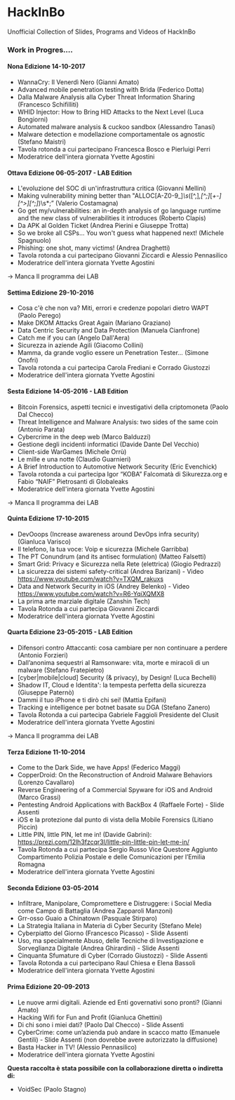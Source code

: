 # HackInBo

Unofficial Collection of Slides, Programs and Videos of HackInBo


### Work in Progres….



#### Nona Edizione 14-10-2017

- WannaCry: Il Venerdì Nero (Gianni Amato)
- Advanced mobile penetration testing with Brida (Federico Dotta)
- Dalla Malware Analysis alla Cyber Threat Information Sharing (Francesco Schifilliti)
- WHID Injector: How to Bring HID Attacks to the Next Level (Luca Bongiorni)
- Automated malware analysis & cuckoo sandbox (Alessandro Tanasi)
- Malware detection e modellazione comportamentale os agnostic (Stefano Maistri)
- Tavola rotonda a cui partecipano Francesca Bosco e Pierluigi Perri
- Moderatrice dell'intera giornata Yvette Agostini

#### Ottava Edizione 06-05-2017 - LAB Edition

- L'evoluzione del SOC di un'infrastruttura critica (Giovanni Mellini)
- Making vulnerability mining better than "ALLOC[A-Z0-9_]*\s*\([^,]*,[^;]*[*+-][^>][^;]*\)\s*;” (Valerio Costamagna)
- Go get my/vulnerabilities: an in-depth analysis of go language runtime and the new class of vulnerabilities it introduces (Roberto Clapis)
- Da APK al Golden Ticket (Andrea Pierini e Giuseppe Trotta)
- So we broke all CSPs... You won't guess what happened next! (Michele Spagnuolo)
- Phishing: one shot, many victims! (Andrea Draghetti)
- Tavola rotonda a cui partecipano Giovanni Ziccardi e Alessio Pennasilico
- Moderatrice dell'intera giornata Yvette Agostini

-> Manca Il programma dei LAB

#### Settima Edizione 29-10-2016

- Cosa c'è che non va? Miti, errori e credenze popolari dietro WAPT (Paolo Perego)
- Make DKOM Attacks Great Again (Mariano Graziano)
- Data Centric Security and Data Protection (Manuela Cianfrone)
- Catch me if you can (Angelo Dall'Aera)
- Sicurezza in aziende Agili (Giacomo Collini)
- Mamma, da grande voglio essere un Penetration Tester… (Simone Onofri)
- Tavola rotonda a cui partecipa Carola Frediani e Corrado Giustozzi
- Moderatrice dell'intera giornata Yvette Agostini

#### Sesta Edizione 14-05-2016 - LAB Edition

- Bitcoin Forensics, aspetti tecnici e investigativi della criptomoneta (Paolo Dal Checco)
- Threat Intelligence and Malware Analysis: two sides of the same coin (Antonio Parata)
- Cybercrime in the deep web (Marco Balduzzi)
- Gestione degli incidenti informatici (Davide Dante Del Vecchio)
- Client-side WarGames (Michele Orrù)
- Le mille e una notte (Claudio Guarnieri)
- A Brief Introduction to Automotive Network Security (Eric Evenchick)
- Tavola rotonda a cui partecipa Igor “KOBA” Falcomatà di Sikurezza.org e Fabio “NAIF” Pietrosanti di Globaleaks
- Moderatrice dell'intera giornata Yvette Agostini

-> Manca Il programma dei LAB

#### Quinta Edizione 17-10-2015

- DevOoops (Increase awareness around DevOps infra security) (Gianluca Varisco)
- Il telefono, la tua voce: Voip e sicurezza (Michele Garribba)
- The PT Conundrum (and its antisec formulation) (Matteo Falsetti)
- Smart Grid: Privacy e Sicurezza nella Rete (elettrica) (Giogio Pedrazzi)
- La sicurezza dei sistemi safety-critical (Andrea Barizani) - Video https://www.youtube.com/watch?v=TXQM_rakuxs
- Data and Network Security in iOS (Andrey Belenko) - Video https://www.youtube.com/watch?v=R6-YqiXQMX8
- La prima arte marziale digitale (Zanshin Tech)
- Tavola Rotonda a cui partecipa Giovanni Ziccardi
- Moderatrice dell'intera giornata Yvette Agostini

#### Quarta Edizione 23-05-2015 - LAB Edition

- Difensori contro Attaccanti: cosa cambiare per non continuare a perdere (Antonio Forzieri)
- Dall’anonima sequestri al Ramsonware: vita, morte e miracoli di un malware (Stefano Fratepietro)
- [cyber|mobile|cloud] Security (& privacy), by Design! (Luca Bechelli)
- Shadow IT, Cloud e Identita': la tempesta perfetta della sicurezza (Giuseppe Paternò)
- Dammi il tuo iPhone e ti dirò chi sei! (Mattia Epifani)
- Tracking e intelligence per botnet basate su DGA (Stefano Zanero)
- Tavola Rotonda a cui partecipa Gabriele Faggioli Presidente del Clusit
- Moderatrice dell'intera giornata Yvette Agostini

-> Manca Il programma dei LAB

#### Terza Edizione 11-10-2014

- Come to the Dark Side, we have Apps! (Federico Maggi)
- CopperDroid: On the Reconstruction of Android Malware Behaviors (Lorenzo Cavallaro)
- Reverse Engineering of a Commercial Spyware for iOS and Android (Marco Grassi)
- Pentesting Android Applications with BackBox 4 (Raffaele Forte) - Slide Assenti
- iOS e la protezione dal punto di vista della Mobile Forensics (Litiano Piccin)
- Little PIN, little PIN, let me in! (Davide Gabrini): https://prezi.com/12lh3fzcqr3l/little-pin-little-pin-let-me-in/
- Tavola Rotonda a cui partecipa Sergio Russo Vice Questore Aggiunto Compartimento Polizia Postale e delle Comunicazioni per l’Emilia Romagna
- Moderatrice dell'intera giornata Yvette Agostini

#### Seconda Edizione 03-05-2014

- Infiltrare, Manipolare, Compromettere e Distruggere: i Social Media come Campo di Battaglia (Andrea Zapparoli Manzoni)
- Grr-osso Guaio a Chinatown (Pasquale Stirparo)
- La Strategia Italiana in Materia di Cyber Security (Stefano Mele)
- Cyberpiatto del Giorno (Francesco Picasso) - Slide Assenti
- Uso, ma specialmente Abuso, delle Tecniche di Investigazione e Sorveglianza Digitale (Andrea Ghirardini) - Slide Assenti
- Cinquanta Sfumature di Cyber (Corrado Giustozzi) - Slide Assenti
- Tavola Rotonda a cui partecipano Raul Chiesa e Elena Bassoli
- Moderatrice dell'intera giornata Yvette Agostini

#### Prima Edizione 20-09-2013

- Le nuove armi digitali. Aziende ed Enti governativi sono pronti? (Gianni Amato)
- Hacking Wifi for Fun and Profit (Gianluca Ghettini)
- Di chi sono i miei dati? (Paolo Dal Checco) - Slide Assenti
- CyberCrime: come un’azienda può andare in scacco matto (Emanuele Gentili) - Slide Assenti (non dovrebbe avere autorizzato la diffusione)
- Basta Hacker in TV! (Alessio Pennasilico)
- Moderatrice dell'intera giornata Yvette Agostini

**Questa raccolta è stata possibile con la collaborazione diretta o indiretta di:**

- VoidSec (Paolo Stagno)